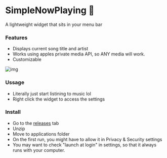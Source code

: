 # SimpleNowPlaying 🎵
A lightweight widget that sits in your menu bar

### Features
- Displays current song title and artist
- Works using apples private media API, so ANY media will work.
- Customizable

![img](https://files.catbox.moe/b6loco.png)

### Ussage
- Literally just start listining to music lol
- Right click the widget to access the settings

### Install
- Go to the [releases](https://github.com/mikulea/SimpleNowPlaying/releases) tab
- Unzip
- Move to applications folder
- On the first run, you might have to allow it in Privacy & Security settings
- You may want to check "launch at login" in settings, so that it always runs with your computer.

